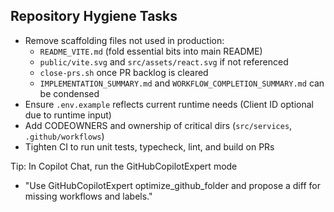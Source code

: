 ## Repository Hygiene Tasks

- Remove scaffolding files not used in production:
  - `README_VITE.md` (fold essential bits into main README)
  - `public/vite.svg` and `src/assets/react.svg` if not referenced
  - `close-prs.sh` once PR backlog is cleared
  - `IMPLEMENTATION_SUMMARY.md` and `WORKFLOW_COMPLETION_SUMMARY.md` can be condensed
- Ensure `.env.example` reflects current runtime needs (Client ID optional due to runtime input)
- Add CODEOWNERS and ownership of critical dirs (`src/services`, `.github/workflows`)
- Tighten CI to run unit tests, typecheck, lint, and build on PRs

Tip: In Copilot Chat, run the GitHubCopilotExpert mode

- "Use GitHubCopilotExpert optimize_github_folder and propose a diff for missing workflows and labels."

